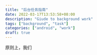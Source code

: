 ```yaml
---
title: "后台任务指南"
date: 2022-03-17T13:53:58+08:00
description: "Giude to background work"
tags: ["background", "task"]
categories: ["android", "work"]
draft: true
---
```


原则上，我们

<!--more-->

[guide]:https://developer.android.com/guide/background